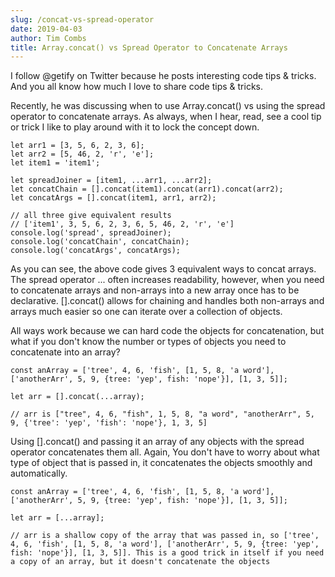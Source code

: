 ```yaml
---
slug: /concat-vs-spread-operator
date: 2019-04-03
author: Tim Combs
title: Array.concat() vs Spread Operator to Concatenate Arrays
---
```


I follow @getify on Twitter because he posts interesting code tips & tricks. And you all know how much I love to share code tips & tricks.

Recently, he was discussing when to use Array.concat() vs using the spread operator to concatenate arrays. As always, when I hear, read, see a cool tip or trick I like to play around with it to lock the concept down.

```
let arr1 = [3, 5, 6, 2, 3, 6];
let arr2 = [5, 46, 2, 'r', 'e'];
let item1 = 'item1';

let spreadJoiner = [item1, ...arr1, ...arr2];
let concatChain = [].concat(item1).concat(arr1).concat(arr2);
let concatArgs = [].concat(item1, arr1, arr2);

// all three give equivalent results
// ['item1', 3, 5, 6, 2, 3, 6, 5, 46, 2, 'r', 'e']
console.log('spread', spreadJoiner);
console.log('concatChain', concatChain);
console.log('concatArgs', concatArgs);
```

As you can see, the above code gives 3 equivalent ways to concat arrays. The spread operator ... often increases readability, however, when you need to concatenate arrays and non-arrays into a new array once has to be declarative. [].concat() allows for chaining and handles both non-arrays and arrays much easier so one can iterate over a collection of objects.

All ways work because we can hard code the objects for concatenation, but what if you don't know the number or types of objects you need to concatenate into an array?

```
const anArray = ['tree', 4, 6, 'fish', [1, 5, 8, 'a word'], ['anotherArr', 5, 9, {tree: 'yep', fish: 'nope'}], [1, 3, 5]];

let arr = [].concat(...array);

// arr is ["tree", 4, 6, "fish", 1, 5, 8, "a word", "anotherArr", 5, 9, {'tree': 'yep', 'fish': 'nope'}, 1, 3, 5]
```

Using [].concat() and passing it an array of any objects with the spread operator concatenates them all. Again, You don't have to worry about what type of object that is passed in, it concatenates the objects smoothly and automatically.

```
const anArray = ['tree', 4, 6, 'fish', [1, 5, 8, 'a word'], ['anotherArr', 5, 9, {tree: 'yep', fish: 'nope'}], [1, 3, 5]];

let arr = [...array];

// arr is a shallow copy of the array that was passed in, so ['tree', 4, 6, 'fish', [1, 5, 8, 'a word'], ['anotherArr', 5, 9, {tree: 'yep', fish: 'nope'}], [1, 3, 5]]. This is a good trick in itself if you need a copy of an array, but it doesn't concatenate the objects
```